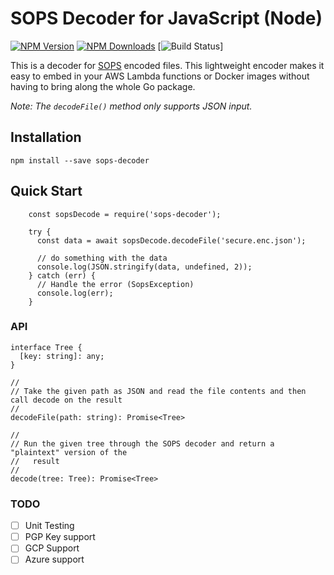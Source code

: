 # SOPS Decoder for JavaScript (Node)

[![NPM Version](http://img.shields.io/npm/v/sops-decoder.svg?style=flat)](https://www.npmjs.org/package/sops-decoder)
[![NPM Downloads](https://img.shields.io/npm/dm/sops-decoder.svg?style=flat)](https://npmcharts.com/compare/sops-decoder?minimal=true)
[![Build Status](https://github.com/koblas/sops-decoder-node/actions/workflows/main/badge.svg)]

This is a decoder for [SOPS](https://github.com/mozilla/sops) encoded files. This lightweight encoder makes it easy to embed in your AWS Lambda functions or Docker images without having to bring along the whole Go package.

_Note: The `decodeFile()` method only supports JSON input._

## Installation

    npm install --save sops-decoder

## Quick Start

```
    const sopsDecode = require('sops-decoder');

    try {
      const data = await sopsDecode.decodeFile('secure.enc.json');

      // do something with the data
      console.log(JSON.stringify(data, undefined, 2));
    } catch (err) {
      // Handle the error (SopsException)
      console.log(err);
    }

```

### API

    interface Tree {
      [key: string]: any;
    }

    //
    // Take the given path as JSON and read the file contents and then call decode on the result
    //
    decodeFile(path: string): Promise<Tree>

    //
    // Run the given tree through the SOPS decoder and return a "plaintext" version of the
    //   result
    //
    decode(tree: Tree): Promise<Tree>

### TODO

- [ ] Unit Testing
- [ ] PGP Key support
- [ ] GCP Support
- [ ] Azure support
